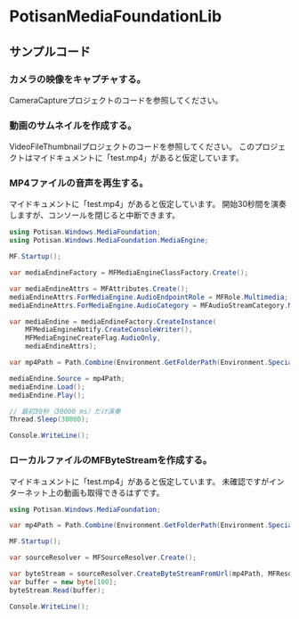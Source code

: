 # PotisanMediaFoundationLib

## サンプルコード

### カメラの映像をキャプチャする。

CameraCaptureプロジェクトのコードを参照してください。

### 動画のサムネイルを作成する。

VideoFileThumbnailプロジェクトのコードを参照してください。
このプロジェクトはマイドキュメントに「test.mp4」があると仮定しています。

### MP4ファイルの音声を再生する。

マイドキュメントに「test.mp4」があると仮定しています。
開始30秒間を演奏しますが、コンソールを閉じると中断できます。

```cs
using Potisan.Windows.MediaFoundation;
using Potisan.Windows.MediaFoundation.MediaEngine;

MF.Startup();

var mediaEndineFactory = MFMediaEngineClassFactory.Create();

var mediaEndineAttrs = MFAttributes.Create();
mediaEndineAttrs.ForMediaEngine.AudioEndpointRole = MFRole.Multimedia;
mediaEndineAttrs.ForMediaEngine.AudioCategory = MFAudioStreamCategory.Media;

var mediaEndine = mediaEndineFactory.CreateInstance(
	MFMediaEngineNotify.CreateConsoleWriter(),
	MFMediaEngineCreateFlag.AudioOnly,
	mediaEndineAttrs);

var mp4Path = Path.Combine(Environment.GetFolderPath(Environment.SpecialFolder.MyDocuments), "test.mp4");

mediaEndine.Source = mp4Path;
mediaEndine.Load();
mediaEndine.Play();

// 最初30秒（30000 ms）だけ演奏
Thread.Sleep(30000);

Console.WriteLine();
```

### ローカルファイルのMFByteStreamを作成する。

マイドキュメントに「test.mp4」があると仮定しています。
未確認ですがインターネット上の動画も取得できるはずです。

```cs
using Potisan.Windows.MediaFoundation;

var mp4Path = Path.Combine(Environment.GetFolderPath(Environment.SpecialFolder.MyDocuments), "test.mp4");

MF.Startup();

var sourceResolver = MFSourceResolver.Create();

var byteStream = sourceResolver.CreateByteStreamFromUrl(mp4Path, MFResolutionFlag.Read);
var buffer = new byte[100];
byteStream.Read(buffer);

Console.WriteLine();
```
